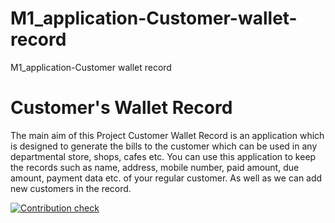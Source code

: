# M1_application-Customer-wallet-record
M1_application-Customer wallet record


# Customer's Wallet Record

The main aim of this Project Customer Wallet Record is an application which is designed to generate the bills to the customer which can be used in any departmental store, shops, cafes etc. You can use this application to keep the records such as name, address, mobile number, paid amount, due amount, payment data etc. of your regular customer. As well as we can add new customers in the record.

[![Contribution check](https://github.com/Govardhan777/M1_application-Customer-wallet-record.git/actions/workflows/gitinspector.yml/badge.svg)](https://github.com/Govardhan777/M1_application-Customer-wallet-record.git/actions/workflows/gitinspector.yml)
